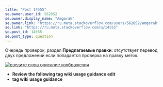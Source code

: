 ```yaml
---
title: "Post 14555"
se.owner.user_id: 562052
se.owner.display_name: "Amgarak"
se.owner.link: "https://ru.meta.stackoverflow.com/users/562052/amgarak"
se.link: "https://ru.meta.stackoverflow.com/q/14555"
se.post_id: 14555
se.post_type: question
---
```

<p>Очередь проверок, раздел <strong>Предлагаемые правки</strong>: отсутствует перевод двух предложений если попадается проверка на правку меток.</p>
<p><a href="https://i.sstatic.net/JfX89lu2.jpg" rel="nofollow noreferrer"><img src="https://i.sstatic.net/JfX89lu2.jpg" alt="введите сюда описание изображения" /></a></p>
<ul>
<li><strong>Review the following tag wiki usage guidance edit</strong></li>
<li><strong>tag wiki usage guidance</strong></li>
</ul>
